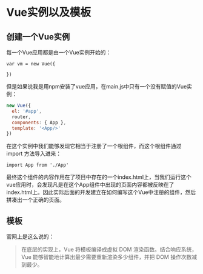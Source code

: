 # Vue实例以及模板

## 创建一个Vue实例

每一个Vue应用都是由一个Vue实例开始的：

```
var vm = new Vue({
  
})
```

但是如果说我是用npm安装了vue应用，在main.js中只有一个没有赋值的Vue实例：

```javascript
new Vue({
  el: '#app',
  router,
  components: { App },
  template: '<App/>'
})
```

在这个实例中我们能够发现它相当于注册了一个根组件，而这个根组件通过import 方法导入进来：

```
import App from './App'
```

最终这个组件的内容作用在了项目中存在的一个index.html上，当我们运行这个vue应用时，会发现凡是在这个App组件中出现的页面内容都被反映在了index.html上。因此实际后面的开发建立在如何编写这个Vue中注册的组件，然后拼凑出一个正确的页面。

## 模板

官网上是这么说的：

> 在底层的实现上，Vue 将模板编译成虚拟 DOM 渲染函数。结合响应系统，Vue 能够智能地计算出最少需要重新渲染多少组件，并把 DOM 操作次数减到最少。

